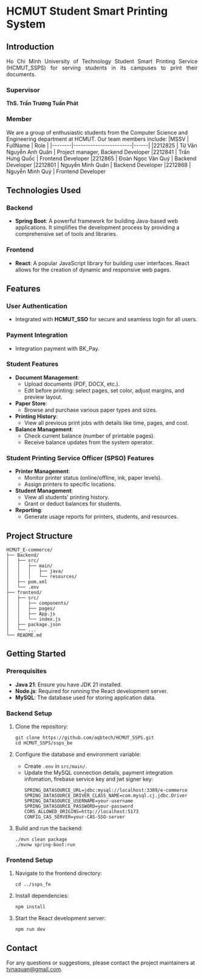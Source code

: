 # HCMUT Student Smart Printing System

## Introduction
<p style="text-align: justify;">
Ho Chi Minh University of Technology Student Smart Printing Service (HCMUT_SSPS) for serving
students in its campuses to print their documents.
</p>

### Supervisor
**ThS. Trần Trương Tuấn Phát**

### Member
We are a group of enthusiastic students from the Computer Science and Engineering department at HCMUT. Our team members include:
|MSSV    | FullName               | Role |
|--------|------------------------|------|
|2212825 | Từ Văn Nguyễn Anh Quân | Project manager, Backend Developer
|2212841 | Trần Hưng Quốc         | Frontend Developer
|2212865 | Đoàn Ngọc Văn Quý      | Backend Developer
|2212801 | Nguyễn Minh Quân       | Backend Developer
|2212868 | Nguyễn Minh Quý        | Frontend Developer

## Technologies Used

### Backend
- **Spring Boot**: A powerful framework for building Java-based web applications. It simplifies the development process by providing a comprehensive set of tools and libraries.

### Frontend
- **React**: A popular JavaScript library for building user interfaces. React allows for the creation of dynamic and responsive web pages.

## Features

### User Authentication
- Integrated with **HCMUT_SSO** for secure and seamless login for all users.
### Payment Integration
- Integration payment with BK_Pay.
### Student Features
- **Document Management**:
  - Upload documents (PDF, DOCX, etc.).
  - Edit before printing: select pages, set color, adjust margins, and preview layout.
- **Paper Store**:
  - Browse and purchase various paper types and sizes.
- **Printing History**:
  - View all previous print jobs with details like time, pages, and cost.
- **Balance Management**:
  - Check current balance (number of printable pages).
  - Receive balance updates from the system operator.

###  Student Printing Service Officer (SPSO) Features
- **Printer Management**:
  - Monitor printer status (online/offline, ink, paper levels).
  - Assign printers to specific locations.
- **Student Management**:
  - View all students' printing history.
  - Grant or deduct balances for students.
- **Reporting**:
  - Generate usage reports for printers, students, and resources.


## Project Structure

```
HCMUT_E-commerce/
├── Backend/
│   ├── src/
│   │   ├── main/
│   │   │   ├── java/
│   │   │   └── resources/
│   ├── pom.xml
│   └── .env
├── frontend/
│   ├── src/
│   │   ├── components/
│   │   ├── pages/
│   │   ├── App.js
│   │   └── index.js
│   ├── package.json
│   └── ...
└── README.md
```

## Getting Started

### Prerequisites

- **Java 21**: Ensure you have JDK 21 installed.
- **Node.js**: Required for running the React development server.
- **MySQL**: The database used for storing application data.

### Backend Setup

1. Clone the repository:
   ```
   git clone https://github.com/aqbtech/HCMUT_SSPS.git
   cd HCMUT_SSPS/ssps_be
   ```
2. Configure the database and environment variable:
    - Create `.env` in `src/main/`.
    - Update the MySQL connection details, payment integration infomation, firebase service key and jwt signer key:
      ```
      SPRING_DATASOURCE_URL=jdbc:mysql://localhost:3309/e-commerce
      SPRING_DATASOURCE_DRIVER_CLASS_NAME=com.mysql.cj.jdbc.Driver
      SPRING_DATASOURCE_USERNAME=your-username
      SPRING_DATASOURCE_PASSWORD=your-password
      CORS_ALLOWED_ORIGINS=http://localhost:5173
      CONFIG_CAS_SERVER=your-CAS-SSO-server
      ```

3. Build and run the backend:
   ```
   ./mvn clean package
   ./mvnw spring-boot:run
   ```

### Frontend Setup

1. Navigate to the frontend directory:
   ```
   cd ../ssps_fe
   ```

2. Install dependencies:
   ```
   npm install
   ```

3. Start the React development server:
   ```
   npm run dev
   ```

## Contact

For any questions or suggestions, please contact the project maintainers at [tvnaquan@gmail.com](mailto:tvnaquan@gmail.com).

